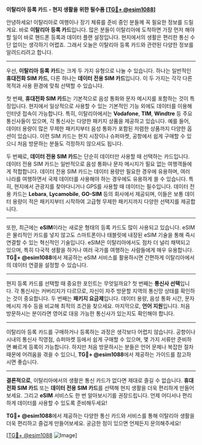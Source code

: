 **이탈리아 등록 카드 - 현지 생활을 위한 필수품 [[TG💪+ @esim1088](https://t.me/s/esim1088)]**

안녕하세요! 이탈리아로 여행이나 장기 체류를 준비 중인 분들께 꼭 필요한 정보를 드릴게요. 바로 **이탈리아 등록 카드**입니다. 많은 분들이 이탈리아에 도착하면 가장 먼저 해야 할 일이 바로 핸드폰 등록과 데이터 플랜 설정입니다. 현지에서의 생활은 편리한 통신 수단 없이는 생각하기 어렵죠. 그래서 오늘은 이탈리아 등록 카드와 관련된 다양한 정보를 알려드리려고 합니다.

---

우선, **이탈리아 등록 카드**는 크게 두 가지 유형으로 나눌 수 있습니다. 하나는 일반적인 **휴대전화 SIM 카드**, 다른 하나는 **데이터 전용 SIM 카드**입니다. 이 두 가지는 각각 다른 목적과 사용 환경에 맞춰 선택할 수 있습니다. 

첫 번째, **휴대전화 SIM 카드**는 기본적으로 음성 통화와 문자 메시지를 포함하는 것이 특징입니다. 현지에서 일상적으로 사용할 수 있는 기본적인 기능 외에도 데이터를 이용해 인터넷 접속이 가능합니다. 특히, 이탈리아에서는 **Vodafone**, **TIM**, **Windtre** 등 주요 통신사들이 있으며, 각 통신사는 다양한 패키지 상품을 제공하고 있습니다. 예를 들어, 데이터 용량이 많은 무제한 패키지부터 음성 통화가 포함된 저렴한 상품까지 다양한 옵션이 있습니다. 이런 SIM 카드는 현지 시장이나 슈퍼마켓, 공항에서 쉽게 구매할 수 있으니 처음 방문하는 분들도 걱정하지 않으셔도 됩니다.

두 번째로, **데이터 전용 SIM 카드**는 단순히 데이터만 사용할 때 선택하는 카드입니다. 데이터 전용 SIM 카드는 일반적으로 음성 통화나 문자 메시지가 필요 없는 여행객들에게 적합합니다. 데이터 전용 SIM 카드는 데이터 용량만 필요한 경우에 유용하며, 여러 나라를 여행하면서 국제 데이터를 사용해야 하는 경우에도 유용하게 쓸 수 있습니다. 특히, 현지에서 관광지를 찾아다니거나 GPS를 사용할 때 데이터는 필수입니다. 데이터 전용 카드는 **Lebara**, **Lycamobile**, **GO-SIM** 등의 회사에서 제공되며, 이들은 보통 데이터 용량이 적은 패키지부터 시작하여 고급형 무제한 패키지까지 다양한 선택지를 제공합니다.

---

또한, 최근에는 **eSIM**이라는 새로운 형태의 등록 카드도 많이 사용되고 있습니다. eSIM은 물리적인 카드를 넣지 않고도 스마트폰이나 태블릿에 내장된 eSIM 기술을 통해 즉시 연결할 수 있는 혁신적인 기술입니다. eSIM은 이탈리아에서도 점차 더 널리 채택되고 있으며, 특히 다국적 생활을 하거나 여러 국가를 여행하는 사람들에게 매우 유용합니다. **TG💪+ @esim1088**에서 제공하는 eSIM 서비스를 활용하시면 간편하게 이탈리아에서의 데이터 연결을 설정할 수 있습니다.

---

현지 등록 카드를 선택할 때 중요한 포인트는 무엇일까요? 첫 번째는 **통신사 선택**입니다. 각 통신사는 커버리지가 다르므로, 자신이 자주 방문할 지역의 통신망 상태를 확인하는 것이 중요합니다. 두 번째는 **패키지 요금제**입니다. 데이터 용량, 음성 통화 시간, 문자 메시지 개수 등을 비교해 최적의 조건을 찾으세요. 마지막으로, **언어 지원**입니다. 처음 방문하시는 분이라면 영어로 대응 가능한 통신사가 있는지도 확인해야 합니다.

---

이탈리아 등록 카드를 구매하거나 등록하는 과정은 생각보다 어렵지 않습니다. 공항이나 시내의 통신사 직영점, 슈퍼마켓 등에서 쉽게 구매할 수 있으며, 몇 가지 서류만 준비하면 빠르게 등록이 가능합니다. 하지만 처음 방문하시는 분들은 언어 문제나 복잡한 절차 때문에 어려움을 겪을 수 있으니, **TG💪+ @esim1088**에서 제공하는 가이드를 참고하시면 좋습니다.

---

**결론적으로**, 이탈리아에서의 생활은 통신 카드가 없다면 제대로 즐길 수 없습니다. **휴대전화 SIM 카드** 또는 **데이터 전용 SIM 카드**를 선택해 현지 생활을 더욱 편리하게 만들어보세요. 그리고 **eSIM** 서비스도 한 번 알아보시기를 권장드립니다. 언제 어디서나 편리하게 데이터를 사용할 수 있도록 준비해두세요!

**TG💪+ @esim1088**에서 제공하는 다양한 통신 카드와 서비스를 통해 이탈리아 생활을 더욱 편리하고 즐겁게 만들어보세요. 궁금한 점이 있으면 언제든지 문의해주세요!

[[TG💪+ @esim1088](https://t.me/s/esim1088) ![Image](https://i.postimg.cc/Y0z9fWf4/image.png)]